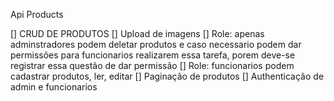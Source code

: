 Api Products

[] CRUD DE PRODUTOS
[] Upload de imagens
[] Role: apenas adminstradores podem deletar produtos e caso necessario podem dar permissões para funcionarios
realizarem essa tarefa, porem deve-se registrar essa questão de dar permissão
[] Role: funcionarios podem cadastrar produtos, ler, editar
[] Paginação de produtos
[] Authenticação de admin e funcionarios
